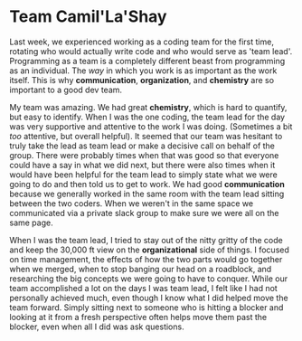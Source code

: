# Team Camil'La'Shay

Last week, we experienced working as a coding team for the first time, rotating who would actually write code and who would serve as 'team lead'.  Programming as a team is a completely different beast from programming as an individual.  The _way_ in which you work is as important as the work itself.  This is why **communication**, **organization**, and **chemistry** are so important to a good dev team.

My team was amazing.  We had great **chemistry**, which is hard to quantify, but easy to identify.  When I was the one coding, the team lead for the day was very supportive and attentive to the work I was doing.  (Sometimes a bit _too_ attentive, but overall helpful).  It seemed that our team was hesitant to truly take the lead as team lead or make a decisive call on behalf of the group.  There were probably times when that was good so that everyone could have a say in what we did next, but there were also times when it would have been helpful for the team lead to simply state what we were going to do and then told us to get to work.  We had good **communication** because we generally worked in the same room with the team lead sitting between the two coders.  When we weren't in the same space we communicated via a private slack group to make sure we were all on the same page.

When I was the team lead, I tried to stay out of the nitty gritty of the code and keep the 30,000 ft view on the **organizational** side of things.  I focused on time management, the effects of how the two parts would go together when we merged, when to stop banging our head on a roadblock, and researching the big concepts we were going to have to conquer.  While our team accomplished a lot on the days I was team lead, I felt like I had not personally achieved much, even though I know what I did helped move the team forward.  Simply sitting next to someone who is hitting a blocker and looking at it from a fresh perspective often helps move them past the blocker, even when all I did was ask questions.
